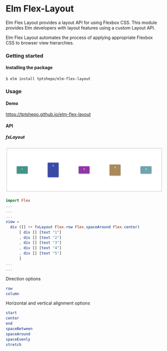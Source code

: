 # Elm Flex-Layout

Elm Flex Layout provides a layout API for using Flexbox CSS. This module provides Elm developers with layout features using a custom Layout API.

Elm Flex Layout automates the process of applying appropriate Flexbox CSS to browser view hierarchies.

### Getting started

#### Installing the package

```
$ elm install tptshepo/elm-flex-layout
```

### Usage

#### Demo

https://tptshepo.github.io/elm-flex-layout

#### API

##### fxLayout

![image](docs/assets/images/row_spacearound_center.png)

```elm
import Flex
...
...
...
view =
  div ([] ++ fxLayout Flex.row Flex.spaceAround Flex.center)
      [ div [] [text "1"]
      , div [] [text "2"]
      , div [] [text "3"]
      , div [] [text "4"]
      , div [] [text "5"]
      ]
...
...
```

Direction options

```elm
row
column
```

Horizontal and vertical alignment options

```elm
start
center
end
spaceBetween
spaceAround
spaceEvenly
stretch
```
